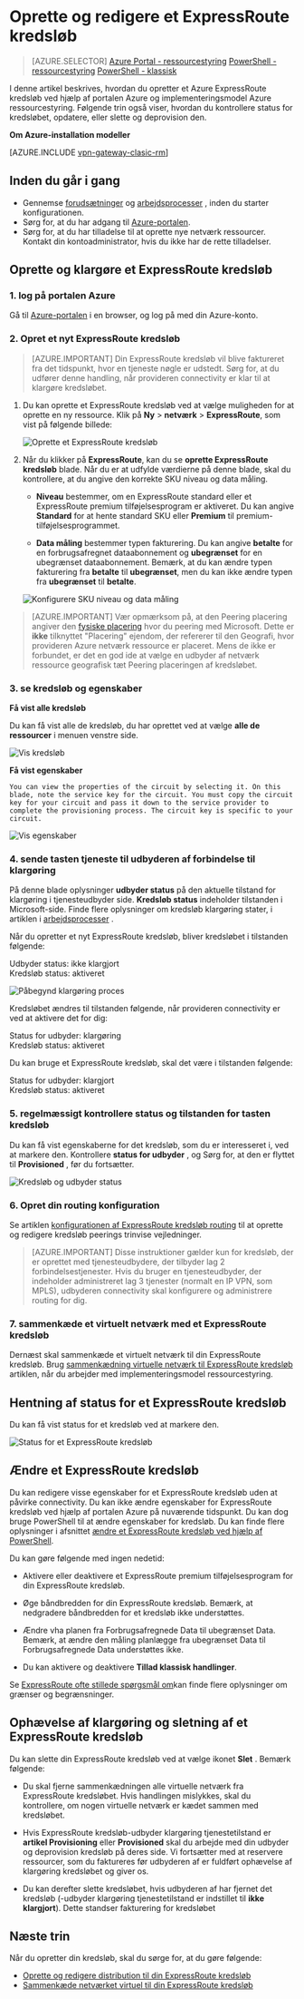 <properties
   pageTitle="Oprette og redigere et ExpressRoute kredsløb ved hjælp af Ressourcestyring og portalen Azure | Microsoft Azure"
   description="I denne artikel beskrives, hvordan du opretter, klargøre, bekræfte, opdatere, slette og deprovision et ExpressRoute kredsløb."
   documentationCenter="na"
   services="expressroute"
   authors="cherylmc"
   manager="carmonm"
   editor=""
   tags="azure-resource-manager"/>
<tags
   ms.service="expressroute"
   ms.devlang="na"
   ms.topic="article"
   ms.tgt_pltfrm="na"
   ms.workload="infrastructure-services"
   ms.date="10/10/2016"
   ms.author="cherylmc"/>

# <a name="create-and-modify-an-expressroute-circuit"></a>Oprette og redigere et ExpressRoute kredsløb

> [AZURE.SELECTOR]
[Azure Portal - ressourcestyring](expressroute-howto-circuit-portal-resource-manager.md)
[PowerShell - ressourcestyring](expressroute-howto-circuit-arm.md)
[PowerShell - klassisk](expressroute-howto-circuit-classic.md)

I denne artikel beskrives, hvordan du opretter et Azure ExpressRoute kredsløb ved hjælp af portalen Azure og implementeringsmodel Azure ressourcestyring. Følgende trin også viser, hvordan du kontrollere status for kredsløbet, opdatere, eller slette og deprovision den.

**Om Azure-installation modeller**

[AZURE.INCLUDE [vpn-gateway-clasic-rm](../../includes/vpn-gateway-classic-rm-include.md)] 


## <a name="before-you-begin"></a>Inden du går i gang


- Gennemse [forudsætninger](expressroute-prerequisites.md) og [arbejdsprocesser](expressroute-workflows.md) , inden du starter konfigurationen.
- Sørg for, at du har adgang til [Azure-portalen](https://portal.azure.com).
- Sørg for, at du har tilladelse til at oprette nye netværk ressourcer. Kontakt din kontoadministrator, hvis du ikke har de rette tilladelser.

## <a name="create-and-provision-an-expressroute-circuit"></a>Oprette og klargøre et ExpressRoute kredsløb

### <a name="1-sign-in-to-the-azure-portal"></a>1. log på portalen Azure

Gå til [Azure-portalen](http://portal.azure.com) i en browser, og log på med din Azure-konto.

### <a name="2-create-a-new-expressroute-circuit"></a>2. Opret et nyt ExpressRoute kredsløb

>[AZURE.IMPORTANT] Din ExpressRoute kredsløb vil blive faktureret fra det tidspunkt, hvor en tjeneste nøgle er udstedt. Sørg for, at du udfører denne handling, når provideren connectivity er klar til at klargøre kredsløbet.

1. Du kan oprette et ExpressRoute kredsløb ved at vælge muligheden for at oprette en ny ressource. Klik på **Ny** > **netværk** > **ExpressRoute**, som vist på følgende billede:

    ![Oprette et ExpressRoute kredsløb](./media/expressroute-howto-circuit-portal-resource-manager/createcircuit1.png)

2. Når du klikker på **ExpressRoute**, kan du se **oprette ExpressRoute kredsløb** blade. Når du er at udfylde værdierne på denne blade, skal du kontrollere, at du angive den korrekte SKU niveau og data måling.

    - **Niveau** bestemmer, om en ExpressRoute standard eller et ExpressRoute premium tilføjelsesprogram er aktiveret. Du kan angive **Standard** for at hente standard SKU eller **Premium** til premium-tilføjelsesprogrammet.

    - **Data måling** bestemmer typen fakturering. Du kan angive **betalte** for en forbrugsafregnet dataabonnement og **ubegrænset** for en ubegrænset dataabonnement. Bemærk, at du kan ændre typen fakturering fra **betalte** til **ubegrænset**, men du kan ikke ændre typen fra **ubegrænset** til **betalte**.

    ![Konfigurere SKU niveau og data måling](./media/expressroute-howto-circuit-portal-resource-manager/createcircuit2.png)

>[AZURE.IMPORTANT] Vær opmærksom på, at den Peering placering angiver den [fysiske placering](expressroute-locations.md) hvor du peering med Microsoft. Dette er **ikke** tilknyttet "Placering" ejendom, der refererer til den Geografi, hvor provideren Azure netværk ressource er placeret. Mens de ikke er forbundet, er det en god ide at vælge en udbyder af netværk ressource geografisk tæt Peering placeringen af kredsløbet. 

### <a name="3-view-the-circuits-and-properties"></a>3. se kredsløb og egenskaber

**Få vist alle kredsløb**

Du kan få vist alle de kredsløb, du har oprettet ved at vælge **alle de ressourcer** i menuen venstre side.
    
![Vis kredsløb](./media/expressroute-howto-circuit-portal-resource-manager/listresource.png)

**Få vist egenskaber**

    You can view the properties of the circuit by selecting it. On this blade, note the service key for the circuit. You must copy the circuit key for your circuit and pass it down to the service provider to complete the provisioning process. The circuit key is specific to your circuit.

![Vis egenskaber](./media/expressroute-howto-circuit-portal-resource-manager/listproperties1.png)


### <a name="4-send-the-service-key-to-your-connectivity-provider-for-provisioning"></a>4. sende tasten tjeneste til udbyderen af forbindelse til klargøring

På denne blade oplysninger **udbyder status** på den aktuelle tilstand for klargøring i tjenesteudbyder side. **Kredsløb status** indeholder tilstanden i Microsoft-side. Finde flere oplysninger om kredsløb klargøring stater, i artiklen i [arbejdsprocesser](expressroute-workflows.md#expressroute-circuit-provisioning-states) .

Når du opretter et nyt ExpressRoute kredsløb, bliver kredsløbet i tilstanden følgende:

Udbyder status: ikke klargjort<BR>
Kredsløb status: aktiveret

![Påbegynd klargøring proces](./media/expressroute-howto-circuit-portal-resource-manager/viewstatus.png)

Kredsløbet ændres til tilstanden følgende, når provideren connectivity er ved at aktivere det for dig:

Status for udbyder: klargøring<BR>
Kredsløb status: aktiveret

Du kan bruge et ExpressRoute kredsløb, skal det være i tilstanden følgende:

Status for udbyder: klargjort<BR>
Kredsløb status: aktiveret


### <a name="5-periodically-check-the-status-and-the-state-of-the-circuit-key"></a>5. regelmæssigt kontrollere status og tilstanden for tasten kredsløb

Du kan få vist egenskaberne for det kredsløb, som du er interesseret i, ved at markere den. Kontrollere **status for udbyder** , og Sørg for, at den er flyttet til **Provisioned** , før du fortsætter.


![Kredsløb og udbyder status](./media/expressroute-howto-circuit-portal-resource-manager/viewstatusprovisioned.png)


### <a name="6-create-your-routing-configuration"></a>6. Opret din routing konfiguration

Se artiklen [konfigurationen af ExpressRoute kredsløb routing](expressroute-howto-routing-portal-resource-manager.md) til at oprette og redigere kredsløb peerings trinvise vejledninger.

>[AZURE.IMPORTANT] Disse instruktioner gælder kun for kredsløb, der er oprettet med tjenesteudbydere, der tilbyder lag 2 forbindelsestjenester. Hvis du bruger en tjenesteudbyder, der indeholder administreret lag 3 tjenester (normalt en IP VPN, som MPLS), udbyderen connectivity skal konfigurere og administrere routing for dig.

### <a name="7-link-a-virtual-network-to-an-expressroute-circuit"></a>7. sammenkæde et virtuelt netværk med et ExpressRoute kredsløb

Dernæst skal sammenkæde et virtuelt netværk til din ExpressRoute kredsløb. Brug [sammenkædning virtuelle netværk til ExpressRoute kredsløb](expressroute-howto-linkvnet-arm.md) artiklen, når du arbejder med implementeringsmodel ressourcestyring.

## <a name="getting-the-status-of-an-expressroute-circuit"></a>Hentning af status for et ExpressRoute kredsløb

Du kan få vist status for et kredsløb ved at markere den. 

![Status for et ExpressRoute kredsløb](./media/expressroute-howto-circuit-portal-resource-manager/listproperties1.png)


## <a name="modifying-an-expressroute-circuit"></a>Ændre et ExpressRoute kredsløb

Du kan redigere visse egenskaber for et ExpressRoute kredsløb uden at påvirke connectivity. Du kan ikke ændre egenskaber for ExpressRoute kredsløb ved hjælp af portalen Azure på nuværende tidspunkt. Du kan dog bruge PowerShell til at ændre egenskaber for kredsløb. Du kan finde flere oplysninger i afsnittet [ændre et ExpressRoute kredsløb ved hjælp af PowerShell](expressroute-howto-circuit-arm.md#modify).

Du kan gøre følgende med ingen nedetid:

- Aktivere eller deaktivere et ExpressRoute premium tilføjelsesprogram for din ExpressRoute kredsløb.

- Øge båndbredden for din ExpressRoute kredsløb. Bemærk, at nedgradere båndbredden for et kredsløb ikke understøttes. 

- Ændre vha planen fra Forbrugsafregnede Data til ubegrænset Data. Bemærk, at ændre den måling planlægge fra ubegrænset Data til Forbrugsafregnede Data understøttes ikke.

-  Du kan aktivere og deaktivere **Tillad klassisk handlinger**.

Se [ExpressRoute ofte stillede spørgsmål om](expressroute-faqs.md)kan finde flere oplysninger om grænser og begrænsninger.


## <a name="deprovisioning-and-deleting-an-expressroute-circuit"></a>Ophævelse af klargøring og sletning af et ExpressRoute kredsløb

Du kan slette din ExpressRoute kredsløb ved at vælge ikonet **Slet** . Bemærk følgende:

- Du skal fjerne sammenkædningen alle virtuelle netværk fra ExpressRoute kredsløbet. Hvis handlingen mislykkes, skal du kontrollere, om nogen virtuelle netværk er kædet sammen med kredsløbet.

- Hvis ExpressRoute kredsløb-udbyder klargøring tjenestetilstand er **artikel Provisioning** eller **Provisioned** skal du arbejde med din udbyder og deprovision kredsløb på deres side. Vi fortsætter med at reservere ressourcer, som du faktureres før udbyderen af er fuldført ophævelse af klargøring kredsløbet og giver os.

- Du kan derefter slette kredsløbet, hvis udbyderen af har fjernet det kredsløb (-udbyder klargøring tjenestetilstand er indstillet til **ikke klargjort**). Dette standser fakturering for kredsløbet

## <a name="next-steps"></a>Næste trin

Når du opretter din kredsløb, skal du sørge for, at du gøre følgende:

- [Oprette og redigere distribution til din ExpressRoute kredsløb](expressroute-howto-routing-portal-resource-manager.md)
- [Sammenkæde netværket virtuel til din ExpressRoute kredsløb](expressroute-howto-linkvnet-arm.md)
